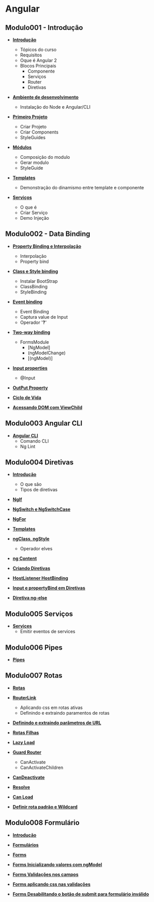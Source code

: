 # Angular

## Modulo001 - Introdução

- [**Introdução**](/annotations/contents/mod001/content001.md)
    - Tópicos do curso
    - Requisitos
    - Oque é Angular 2
    - Blocos Principais
        - Componente
        - Serviços
        - Router
        - Diretivas

- [**Ambiente de desenvolvimento**](/annotations/contents/mod001/content002.md)
    - Instalação do Node e Angular/CLI

- [**Primeiro Projeto**](/annotations/contents/mod001/content003.md)
    - Criar Projeto
    - Criar Components
    - StyleGuides

- [**Módulos**](/annotations/contents/mod001/content004.md)
    - Composição do modulo
    - Gerar modulo
    - StyleGuide

- [**Templates**](/annotations/contents/mod001/content005.md)
    - Demonstração do dinamismo entre template e componente

- [**Serviços**](/annotations/contents/mod001/content006.md)
    - O que é
    - Criar Serviço
    - Demo Injeção

## Modulo002 - Data Binding

- [**Property Binding e Interpolação**](/annotations/contents/mod002/content001.md)
    - Interpolação
    - Property bind

- [**Class e Style binding**](/annotations/contents/mod002/content002.md)
    - Instalar BootStrap
    - ClassBinding
    - StyleBinding

- [**Event binding**](/annotations/contents/mod002/content003.md)
    - Event Binding
    - Captura value de Input
    - Operador '**?**'

- [**Two-way binding**](/annotations/contents/mod002/content004.md)
    - FormsModule
        - [NgModel]
        - (ngModelChange)
        - [(ngModel)]

- [**Input properties**](/annotations/contents/mod002/content005.md)
    - @Input

- [**OutPut Property**](/annotations/contents/mod002/content006.md)

- [**Ciclo de Vida**](/annotations/contents/mod002/content007.md)

- [**Acessando DOM com ViewChild**](/annotations/contents/mod002/content008.md)


## Modulo003 Angular CLI

- [**Angular CLI**](/annotations/contents/mod003/content001.md)
    - Comando CLI
    - Ng Lint

## Modulo004 Diretivas

- [**Introdução**](/annotations/contents/mod004/content001.md)
    - O que são
    - Tipos de diretivas

- [**NgIf**](/annotations/contents/mod004/content002.md)

- [**NgSwitch e NgSwitchCase**](/annotations/contents/mod004/content003.md)

- [**NgFor**](/annotations/contents/mod004/content004.md)

- [**Templates**](/annotations/contents/mod004/content005.md)

- [**ngClass, ngStyle**](/annotations/contents/mod004/content006.md)
    - Operador elves

- [**ng Content**](/annotations/contents/mod004/content007.md)

- [**Criando Diretivas**](/annotations/contents/mod004/content008.md)

- [**HostListener HostBinding**](/annotations/contents/mod004/content009.md)

- [**Input e propertyBind em Diretivas**](/annotations/contents/mod004/content010.md)

- [**Diretiva ng-else**](/annotations/contents/mod004/content011.md)

## Modulo005 Serviços

- [**Services**](/annotations/contents/mod005/content01.md)
    - Emitir eventos de services


## Modulo006 Pipes

- [**Pipes**](/annotations/contents/mod006/content01.md)


## Modulo007 Rotas

- [**Rotas**](/annotations/contents/mod007/content01.md)

- [**RouterLink**](/annotations/contents/mod007/content02.md)
    - Aplicando css em rotas ativas
    - Definindo e extraindo paramentos de rotas

- [**Definindo e extraindo parâmetros de URL**](/annotations/contents/mod007/content03.md)

- [**Rotas Filhas**](/annotations/contents/mod007/content04.md)

- [**Lazy Load**](/annotations/contents/mod007/content05.md)

- [**Guard Router**](/annotations/contents/mod007/content06.md)
    - CanActivate
    - CanActivateChildren

- [**CanDeactivate**](/annotations/contents/mod007/content07f.md)

- [**Resolve**](/annotations/contents/mod007/content08.md)

- [**Can Load**](/annotations/contents/mod007/content09.md)

- [**Definir rota padrão e Wildcard**](/annotations/contents/mod007/content10.md)

## Modulo008 Formulário

- [**Introdução**](/annotations/contents/mod008/content01.md)

- [**Formulários**](/annotations/contents/mod008/content02.md)

- [**Forms**](/annotations/contents/mod008/content03.md)

- [**Forms Inicializando valores com ngModel**](/annotations/contents/mod008/content04.md)

- [**Forms Validações nos campos**](/annotations/contents/mod008/content05.md)

- [**Forms aplicando css nas validações**](/annotations/contents/mod008/content06.md)

- [**Forms Desabilitando o botão de submit para formulário inválido**](/annotations/contents/mod008/content07.md)








